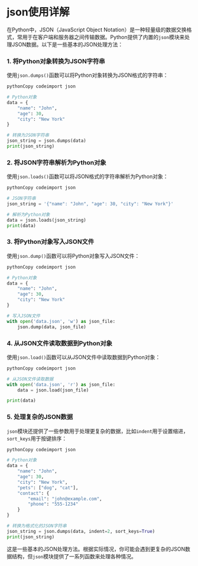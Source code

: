 # json使用详解

在Python中，JSON（JavaScript Object Notation）是一种轻量级的数据交换格式，常用于在客户端和服务器之间传输数据。Python提供了内置的`json`模块来处理JSON数据。以下是一些基本的JSON处理方法：

### 1. 将Python对象转换为JSON字符串

使用`json.dumps()`函数可以将Python对象转换为JSON格式的字符串：

```python
pythonCopy codeimport json

# Python对象
data = {
    "name": "John",
    "age": 30,
    "city": "New York"
}

# 转换为JSON字符串
json_string = json.dumps(data)
print(json_string)
```

### 2. 将JSON字符串解析为Python对象

使用`json.loads()`函数可以将JSON格式的字符串解析为Python对象：

```python
pythonCopy codeimport json

# JSON字符串
json_string = '{"name": "John", "age": 30, "city": "New York"}'

# 解析为Python对象
data = json.loads(json_string)
print(data)
```

### 3. 将Python对象写入JSON文件

使用`json.dump()`函数可以将Python对象写入JSON文件：

```python
pythonCopy codeimport json

# Python对象
data = {
    "name": "John",
    "age": 30,
    "city": "New York"
}

# 写入JSON文件
with open('data.json', 'w') as json_file:
    json.dump(data, json_file)
```

### 4. 从JSON文件读取数据到Python对象

使用`json.load()`函数可以从JSON文件中读取数据到Python对象：

```python
pythonCopy codeimport json

# 从JSON文件读取数据
with open('data.json', 'r') as json_file:
    data = json.load(json_file)

print(data)
```

### 5. 处理复杂的JSON数据

`json`模块还提供了一些参数用于处理更复杂的数据，比如`indent`用于设置缩进，`sort_keys`用于按键排序：

```python
pythonCopy codeimport json

# Python对象
data = {
    "name": "John",
    "age": 30,
    "city": "New York",
    "pets": ["dog", "cat"],
    "contact": {
        "email": "john@example.com",
        "phone": "555-1234"
    }
}

# 转换为格式化的JSON字符串
json_string = json.dumps(data, indent=2, sort_keys=True)
print(json_string)
```

这是一些基本的JSON处理方法。根据实际情况，你可能会遇到更复杂的JSON数据结构，但`json`模块提供了一系列函数来处理各种情况。